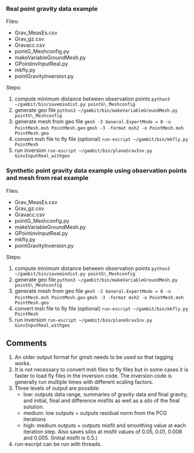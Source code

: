 ### Real point gravity data example
Files:
  * Grav\_MeasEs.csv
  * Grav\_gz.csv
  * Gravacc.csv
  * pointG\_Meshconfig.py
  * makeVariableGroundMesh.py
  * GPointinvInputReal.py
  * mkfly.py
  * pointGravityInversion.py
  
Steps:
1. compute minimum distance between observation points
`python3 ~/gambit/bin/savemindist.py pointG\_Meshconfig`
2. generate geo file
`python3 ~/gambit/bin/makeVariableGroundMesh.py pointG\_Meshconfig`
3. generate mesh from geo file
`gmsh -3 General.ExpertMode = 0 -o PointMesh.msh PointMesh.geo`
`gmsh -3 -format msh2 -o PointMesh.msh PointMesh.geo`
4. convert msh file to fly file (optional)
`run-escript ~/gambit/bin/mkfly.py PointMesh`
5. run inversion
`run-escript ~/gambit/bin/planeGravInv.py GinvInputReal_withgeo`
  
### Synthetic point gravity data example using observation points and mesh from real example
Files:
  * Grav\_MeasEs.csv
  * Grav\_gz.csv
  * Gravacc.csv
  * pointG\_Meshconfig.py
  * makeVariableGroundMesh.py
  * GPointinvInputReal.py
  * mkfly.py
  * pointGravityInversion.py
  
Steps:
1. compute minimum distance between observation points
`python3 ~/gambit/bin/savemindist.py pointG\_Meshconfig`
2. generate geo file
`python3 ~/gambit/bin/makeVariableGroundMesh.py pointG\_Meshconfig`
3. generate mesh from geo file
`gmsh -3 General.ExpertMode = 0 -o PointMesh.msh PointMesh.geo`
`gmsh -3 -format msh2 -o PointMesh.msh PointMesh.geo`
4. convert msh file to fly file (optional)
`run-escript ~/gambit/bin/mkfly.py PointMesh`
5. run inversion
`run-escript ~/gambit/bin/planeGravInv.py GinvInputReal_withgeo`

## Comments
1. An older output format for gmsh needs to be used so that tagging works.
2. It is not necessary to convert msh files to fly files but in some cases it is faster to load fly files in the inversion code.  The inversion code is generally run multiple times with different scaling factors.
3. Three levels of output are possible:
    + low: outputs data range, summaries of gravity data and final gravity, and initial, final and difference misfits as well as a silo of the final solution.
    + medium: low outputs + outputs residual norm from the PCG iterations
    + high: medium outputs + outputs misfit and smoothing value at each iteration step.  Also saves silos at misfit values of 0.05, 0.01, 0.008 and 0.005.  (Initial misfit is 0.5.)
4. run-escript can be run with threads.


